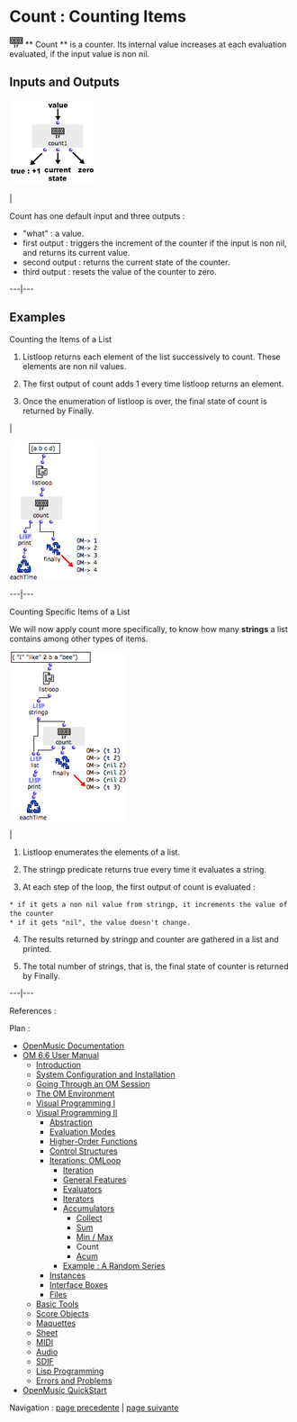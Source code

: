 # Count : Counting Items

![](../res/count_icon.png) ** Count ** is a counter. Its internal value
increases at each evaluation evaluated, if the input value is non nil.

## Inputs and Outputs

![](../res/count-inouts.png)

|

Count has one default input and three outputs :

  * "what" : a value.
  * first output : triggers the increment of the counter if the input is non nil, and returns its current value. 
  * second output : returns the current state of the counter.
  * third output : resets the value of the counter to zero.

  
  
---|---  
  
## Examples

Counting the Items of a List

  1. Listloop returns each element of the list successively to count. These elements are non nil values. 

  2. The first output of count adds 1 every time listloop returns an element. 

  3. Once the enumeration of listloop is over, the final state of count is returned by Finally.

|

![](../res/count2a.png)  
  
---|---  
  
Counting Specific Items of a List

We will now apply count more specifically, to know how many  **strings** a
list contains among other types of items.

![](../res/count3a.png)

|

  1. Listloop enumerates the elements of a list. 

  2. The stringp predicate returns true every time it evaluates a string. 

  3. At each step of the loop, the first output of count is evaluated : 

    * if it gets a non nil value from stringp, it increments the value of the counter
    * if it gets "nil", the value doesn't change.
  4. The results returned by stringp and counter are gathered in a list and printed.

  5. The total number of strings, that is, the final state of counter is returned by Finally. 

  
  
---|---  
  
References :

Plan :

  * [OpenMusic Documentation](OM-Documentation)
  * [OM 6.6 User Manual](OM-User-Manual)
    * [Introduction](00-Sommaire)
    * [System Configuration and Installation](Installation)
    * [Going Through an OM Session](Goingthrough)
    * [The OM Environment](Environment)
    * [Visual Programming I](BasicVisualProgramming)
    * [Visual Programming II](AdvancedVisualProgramming)
      * [Abstraction](Abstraction)
      * [Evaluation Modes](EvalModes)
      * [Higher-Order Functions](HighOrder)
      * [Control Structures](Control)
      * [Iterations: OMLoop](OMLoop)
        * [Iteration](LoopIntro)
        * [General Features](LoopGeneral)
        * [Evaluators](LoopEvaluators)
        * [Iterators](LoopIterators)
        * [Accumulators](LoopAccumulators)
          * [Collect](Collect)
          * [Sum](Sum)
          * [Min / Max](MinMax)
          * Count
          * [Acum](Acum)
        * [Example : A Random Series](LoopExample)
      * [Instances](Instances)
      * [Interface Boxes](InterfaceBoxes)
      * [Files](Files)
    * [Basic Tools](BasicObjects)
    * [Score Objects](ScoreObjects)
    * [Maquettes](Maquettes)
    * [Sheet](Sheet)
    * [MIDI](MIDI)
    * [Audio](Audio)
    * [SDIF](SDIF)
    * [Lisp Programming](Lisp)
    * [Errors and Problems](errors)
  * [OpenMusic QuickStart](QuickStart-Chapters)

Navigation : [page precedente](MinMax "page précédente\(Min / Max\)") |
[page suivante](Acum "page suivante\(Acum\)")

